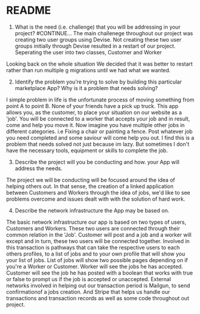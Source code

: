 # README

1. What is the need (i.e. challenge) that you will be addressing in your project?
#CONTINUE...
The main challenege throughout our project was creating two user groups using Devise. Not creating these two user groups initially through Devise resulted in a restart of our project. Seperating the user into two classes, Customer and Worker

Looking back on the whole situation We decided that it was better to restart rather than run multiple g migrations until we had what we wanted. 



2. Identify the problem you’re trying to solve by building this particular marketplace App? Why is it a problem that needs solving?

I simple problem in life is the unfortunate process of moving something from point A to point B. None of your friends have a pick up truck. This app allows you, as the customer, to place your situation on our website as a 'job'. You will be connected to a worker that accepts your job and in result, come and help you move it. Now imagine you have multiple other jobs in different categories. i.e Fixing a chair or painting a fence. Post whatever job you need completed and some saviour will come help you out. 
I find this is a problem that needs solved not just because im lazy. But sometimes I don't have the necessary tools, equipment or skills to complete the job.



3. Describe the project will you be conducting and how. your App will address the needs.

The project we will be conducting will be focused around the idea of helping others out. In that sense, the creation of a linked application between Customers and Workers through the idea of jobs, we'd like to see problems overcome and issues dealt with with the solution of hard work.



4. Describe the network infrastructure the App may be based on.

The basic network infrastructure our app is based on two types of users, Customers and Workers. These two users are connected through their common relation in the 'Job'. Customer will post and a job and a worker will except and in turn, these two users will be connected together. Involved in this transaction is pathways that can take the respective users to each others profiles, to a list of jobs and to your own profile that will show you your list of jobs. 
List of jobs will show two possible pages depending on if you're a Worker or Customer. Worker will see the jobs he has accepted. Customer will see the job he has  posted with a boolean that works with true or false to prompt us if the job is accepted or unaccepted. External networks involved in helping out our transaction period is Mailgun, to send confirmationof a jobs creation. And Stripe that helps us handle our transactions and transaction records as well as some code throughout out project.